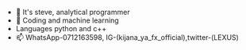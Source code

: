 - 👋 It's steve, analytical programmer
- 👀 Coding and machine learning
- Languages python and c++
- 📫 WhatsApp-0712163598,
IG-(kijana_ya_fx_official),twitter-(LEXUS)

<!---ShelbyFx is a ✨ special ✨ repository because its `README.md` (this file) appears on your GitHub profile.
You can click the Preview link to take a look at your changes.
--->

